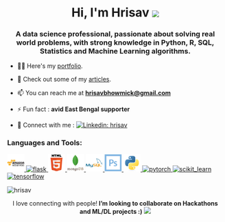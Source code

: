 <h1 align="center">Hi, I'm Hrisav <img src="https://media.giphy.com/media/26Fxy3Iz1ari8oytO/giphy.gif" width="50" align='center'></h1>
<h3 align="center">A data science professional, passionate about solving real world problems, with strong knowledge in Python, R, SQL, Statistics and Machine Learning algorithms.</h3>


- 👨‍💻 Here's my [portfolio](https://hrisav.github.io/projects-portfolio/).

- 📝 Check out some of my [articles](https://hrisavb.medium.com/).

- 📫 You can reach me at **hrisavbhowmick@gmail.com**

- ⚡ Fun fact : **avid East Bengal supporter**

- 🤝 Connect with me :  [![Linkedin: hrisav](https://img.shields.io/badge/-hrisav-blue?style=flat-square&logo=Linkedin&logoColor=white&link=https://linkedin.com/in/hrisav)](https://linkedin.com/in/hrisav)

<h3 align="left">Languages and Tools:</h3>
<p align="left"> <a href="https://aws.amazon.com" target="_blank"> <img src="https://raw.githubusercontent.com/devicons/devicon/master/icons/amazonwebservices/amazonwebservices-original-wordmark.svg" alt="aws" width="40" height="40"/> </a> <a href="https://flask.palletsprojects.com/" target="_blank"> <img src="https://www.vectorlogo.zone/logos/pocoo_flask/pocoo_flask-icon.svg" alt="flask" width="40" height="40"/> </a> <a href="https://www.w3.org/html/" target="_blank"> <img src="https://raw.githubusercontent.com/devicons/devicon/master/icons/html5/html5-original-wordmark.svg" alt="html5" width="40" height="40"/> </a> <a href="https://www.mongodb.com/" target="_blank"> <img src="https://raw.githubusercontent.com/devicons/devicon/master/icons/mongodb/mongodb-original-wordmark.svg" alt="mongodb" width="40" height="40"/> </a> <a href="https://www.mysql.com/" target="_blank"> <img src="https://raw.githubusercontent.com/devicons/devicon/master/icons/mysql/mysql-original-wordmark.svg" alt="mysql" width="40" height="40"/> </a> <a href="https://www.photoshop.com/en" target="_blank"> <img src="https://raw.githubusercontent.com/devicons/devicon/master/icons/photoshop/photoshop-line.svg" alt="photoshop" width="40" height="40"/> </a> <a href="https://www.python.org" target="_blank"> <img src="https://raw.githubusercontent.com/devicons/devicon/master/icons/python/python-original.svg" alt="python" width="40" height="40"/> </a> <a href="https://pytorch.org/" target="_blank"> <img src="https://www.vectorlogo.zone/logos/pytorch/pytorch-icon.svg" alt="pytorch" width="40" height="40"/> </a> <a href="https://scikit-learn.org/" target="_blank"> <img src="https://upload.wikimedia.org/wikipedia/commons/0/05/Scikit_learn_logo_small.svg" alt="scikit_learn" width="40" height="40"/> </a> <a href="https://www.tensorflow.org" target="_blank"> <img src="https://www.vectorlogo.zone/logos/tensorflow/tensorflow-icon.svg" alt="tensorflow" width="40" height="40"/> </a> </p>

<p><img align="center" src="https://github-readme-stats.vercel.app/api/top-langs?username=hrisav&show_icons=true&locale=en&layout=compact" alt="hrisav" /></p>

<p align="center">I love connecting with people!<b> I’m looking to collaborate on Hackathons and ML/DL projects :)</b> <img src="https://media.giphy.com/media/gF2m2JOyGReppog8hU/giphy.gif" width="60"></p>
